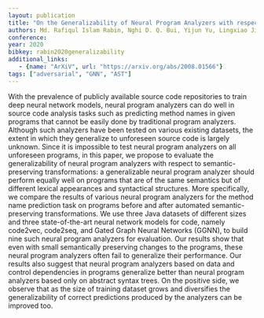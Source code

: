 ```yaml
---
layout: publication
title: "On the Generalizability of Neural Program Analyzers with respect to Semantic-Preserving Program Transformations"
authors: Md. Rafiqul Islam Rabin, Nghi D. Q. Bui, Yijun Yu, Lingxiao Jiang, Mohammad Amin Alipour
conference:
year: 2020
bibkey: rabin2020generalizability
additional_links:
   - {name: "ArXiV", url: "https://arxiv.org/abs/2008.01566"}
tags: ["adversarial", "GNN", "AST"]
---
```

With the prevalence of publicly available source code repositories to train deep neural network models, neural program analyzers can do well in source code analysis tasks such as predicting method names in given programs that cannot be easily done by traditional program analyzers. Although such analyzers have been tested on various existing datasets, the extent in which they generalize to unforeseen source code is largely unknown. Since it is impossible to test neural program analyzers on all unforeseen programs, in this paper, we propose to evaluate the generalizability of neural program analyzers with respect to semantic-preserving transformations: a generalizable neural program analyzer should perform equally well on programs that are of the same semantics but of different lexical appearances and syntactical structures. More specifically, we compare the results of various neural program analyzers for the method name prediction task on programs before and after automated semantic-preserving transformations. We use three Java datasets of different sizes and three state-of-the-art neural network models for code, namely code2vec, code2seq, and Gated Graph Neural Networks (GGNN), to build nine such neural program analyzers for evaluation. Our results show that even with small semantically preserving changes to the programs, these neural program analyzers often fail to generalize their performance. Our results also suggest that neural program analyzers based on data and control dependencies in programs generalize better than neural program analyzers based only on abstract syntax trees. On the positive side, we observe that as the size of training dataset grows and diversifies the generalizability of correct predictions produced by the analyzers can be improved too. 
